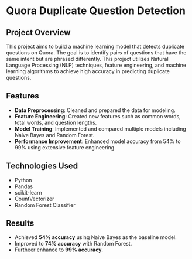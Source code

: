 # Quora Duplicate Question Detection

## Project Overview

This project aims to build a machine learning model that detects duplicate questions on Quora. The goal is to identify pairs of questions that have the same intent but are phrased differently. This project utilizes Natural Language Processing (NLP) techniques, feature engineering, and machine learning algorithms to achieve high accuracy in predicting duplicate questions.

## Features

- **Data Preprocessing**: Cleaned and prepared the data for modeling.
- **Feature Engineering**: Created new features such as common words, total words, and question lengths.
- **Model Training**: Implemented and compared multiple models including Naive Bayes and Random Forest.
- **Performance Improvement**: Enhanced model accuracy from 54% to 99% using extensive feature engineering.

## Technologies Used

- Python
- Pandas
- scikit-learn
- CountVectorizer
- Random Forest Classifier

## Results

- Achieved **54% accuracy** using Naive Bayes as the baseline model.
- Improved to **74% accuracy** with Random Forest.
- Furtheer enhance to **99% accuracy**.
